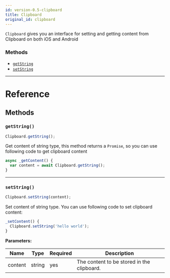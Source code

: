 ```yaml
---
id: version-0.5-clipboard
title: Clipboard
original_id: clipboard
---
```


`Clipboard` gives you an interface for setting and getting content from Clipboard on both iOS and Android

### Methods

* [`getString`](clipboard.md#getstring)
* [`setString`](clipboard.md#setstring)

---

# Reference

## Methods

### `getString()`

```javascript
Clipboard.getString();
```

Get content of string type, this method returns a `Promise`, so you can use following code to get clipboard content

```javascript
async _getContent() {
  var content = await Clipboard.getString();
}
```

---

### `setString()`

```javascript
Clipboard.setString(content);
```

Set content of string type. You can use following code to set clipboard content:

```javascript
_setContent() {
  Clipboard.setString('hello world');
}
```

**Parameters:**

| Name    | Type   | Required | Description                                |
| ------- | ------ | -------- | ------------------------------------------ |
| content | string | yes      | The content to be stored in the clipboard. |
